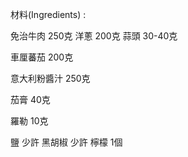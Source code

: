 材料(Ingredients) :

免治牛肉 250克
洋蔥 200克
蒜頭 30-40克


車厘蕃茄 200克


意大利粉醬汁 250克


茄膏 40克


羅勒 10克


鹽 少許
黑胡椒 少許
檸檬 1個